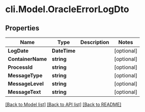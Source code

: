 # cli.Model.OracleErrorLogDto

## Properties

Name | Type | Description | Notes
------------ | ------------- | ------------- | -------------
**LogDate** | **DateTime** |  | [optional] 
**ContainerName** | **string** |  | [optional] 
**ProcessId** | **string** |  | [optional] 
**MessageType** | **string** |  | [optional] 
**MessageLevel** | **string** |  | [optional] 
**MessageText** | **string** |  | [optional] 

[[Back to Model list]](../README.md#documentation-for-models) [[Back to API list]](../README.md#documentation-for-api-endpoints) [[Back to README]](../README.md)

